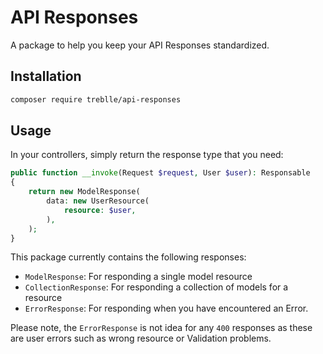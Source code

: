# API Responses

A package to help you keep your API Responses standardized.

## Installation

```bash
composer require treblle/api-responses
```

## Usage

In your controllers, simply return the response type that you need:

```php
public function __invoke(Request $request, User $user): Responsable
{
    return new ModelResponse(
        data: new UserResource(
            resource: $user,
        ),
    );
}
```

This package currently contains the following responses:

- `ModelResponse`: For responding a single model resource
- `CollectionResponse`: For responding a collection of models for a resource
- `ErrorResponse`: For responding when you have encountered an Error.

Please note, the `ErrorResponse` is not idea for any `400` responses as these are user errors such as wrong resource or Validation problems.
